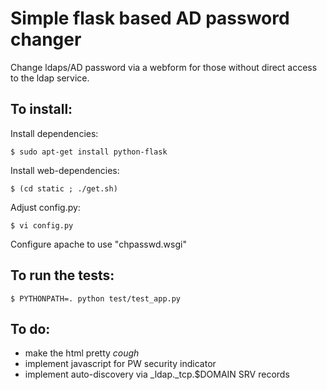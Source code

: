Simple flask based AD password changer
======================================

Change ldaps/AD password via a webform for those without
direct access to the ldap service.

To install:
-----------

Install dependencies:
```
$ sudo apt-get install python-flask
```

Install web-dependencies:
```
$ (cd static ; ./get.sh)
```

Adjust config.py:
```
$ vi config.py
```

Configure apache to use "chpasswd.wsgi"


To run the tests:
-----------------
```
$ PYTHONPATH=. python test/test_app.py
```

To do:
------

- make the html pretty *cough*
- implement javascript for PW security indicator
- implement auto-discovery via _ldap._tcp.$DOMAIN SRV records
